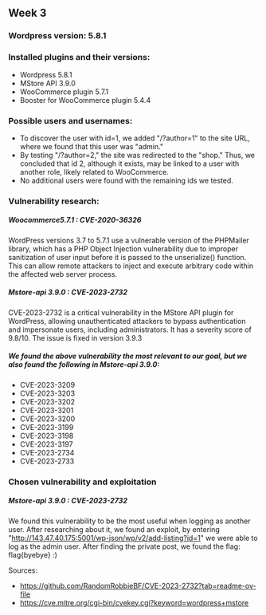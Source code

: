 ## Week 3

### Wordpress version: 5.8.1

### Installed plugins and their versions:
- Wordpress	5.8.1
- MStore API 3.9.0
- WooCommerce plugin 5.7.1
- Booster for WooCommerce plugin 5.4.4

### Possible users and usernames:
- To discover the user with id=1, we added "/?author=1" to the site URL, where we found that this user was "admin."
- By testing "/?author=2," the site was redirected to the "shop." Thus, we concluded that id 2, although it exists, may be linked to a user with another role, likely related to WooCommerce.
- No additional users were found with the remaining ids we tested.

### Vulnerability research:

##### Woocommerce5.7.1 : CVE-2020-36326
WordPress versions 3.7 to 5.7.1 use a vulnerable version of the PHPMailer library, which has a PHP Object Injection vulnerability due to improper sanitization of user input before it is passed to the unserialize() function. This can allow remote attackers to inject and execute arbitrary code within the affected web server process.

##### Mstore-api 3.9.0 : CVE-2023-2732
CVE-2023-2732 is a critical vulnerability in the MStore API plugin for WordPress, allowing unauthenticated attackers to bypass authentication and impersonate users, including administrators. It has a severity score of 9.8/10. The issue is fixed in version 3.9.3​

##### We found the above vulnerability the most relevant to our goal, but we also found the following in Mstore-api 3.9.0: 
- CVE-2023-3209
- CVE-2023-3203
- CVE-2023-3202
- CVE-2023-3201
- CVE-2023-3200
- CVE-2023-3199
- CVE-2023-3198
- CVE-2023-3197
- CVE-2023-2734
- CVE-2023-2733
 
 ### Chosen vulnerability and exploitation
 
 ##### Mstore-api 3.9.0 : CVE-2023-2732
 We found this vulnerability to be the most useful when logging as another user. After researching about it, we found an exploit, by entering "http://143.47.40.175:5001/wp-json/wp/v2/add-listing?id=1" we were able to log as the admin user. After finding the private post, we found the flag: flag{byebye} :)

Sources:
- https://github.com/RandomRobbieBF/CVE-2023-2732?tab=readme-ov-file
- https://cve.mitre.org/cgi-bin/cvekey.cgi?keyword=wordpress+mstore

